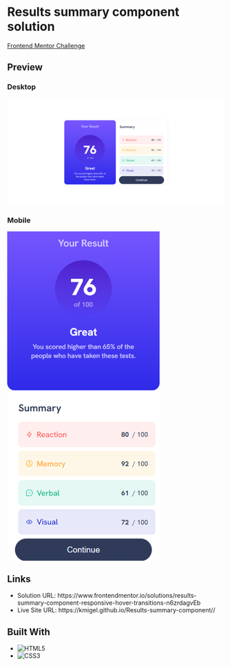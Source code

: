 <h1>Results summary component solution</h1>
<a href="https://www.frontendmentor.io/challenges/results-summary-component-CE_K6s0maV">Frontend Mentor Challenge</a>
<br>

<h2>Preview</h2>
<h3>Desktop</h3>
<img align="center" src="/design/desktop.png" alt="preview-desktop">
<h3>Mobile</h3>
<img align="center" src="/design/mobile.png" alt="preview-mobile">

<h2>Links</h2>
<ul>
  <li>Solution URL: https://www.frontendmentor.io/solutions/results-summary-component-responsive-hover-transitions-n6zrdagvEb</li>
  <li>Live Site URL: https://kmigel.github.io/Results-summary-component//</li>
</ul>

<h2>Built With</h2>
<ul>
  <li><img src="https://img.shields.io/badge/html5-%23E34F26.svg?style=for-the-badge&logo=html5&logoColor=white" alt="HTML5"></li>
  <li><img src="https://img.shields.io/badge/css3-%231572B6.svg?style=for-the-badge&logo=css3&logoColor=white" alt="CSS3"></li>
</ul>
